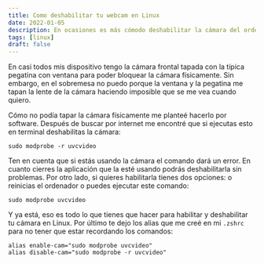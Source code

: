 ```yaml
---
title: Como deshabilitar tu webcam en Linux
date: 2022-01-05
description: En ocasiones es más cómodo deshabilitar la cámara del ordenador mediante software que físicamente. En este articulo te explico como hacerlo en Linux.
tags: [linux]
draft: false
---
```


En casi todos mis dispositivo tengo la cámara frontal tapada con la típica pegatina con ventana para poder bloquear la cámara físicamente. Sin embargo, en el sobremesa no puedo porque la ventana y la pegatina me tapan la lente de la cámara haciendo imposible que se me vea cuando quiero.

Cómo no podía tapar la cámara físicamente me planteé hacerlo por software. Después de buscar por internet me encontré que si ejecutas esto en terminal deshabilitas la cámara:

```shell
sudo modprobe -r uvcvideo
```

Ten en cuenta que si estás usando la cámara el comando dará un error. En cuanto cierres la aplicación que la esté usando podrás deshabilitarla sin problemas. Por otro lado, si quieres habilitarla tienes dos opciones: o reinicias el ordenador o puedes ejecutar este comando:

```shell
sudo modprobe uvcvideo
```

Y ya está, eso es todo lo que tienes que hacer para habilitar y deshabilitar tu cámara en Linux. Por último te dejo los alias que me creé en mi `.zshrc` para no tener que estar recordando los comandos:

```shell
alias enable-cam="sudo modprobe uvcvideo"
alias disable-cam="sudo modprobe -r uvcvideo"
```
